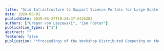 ```yaml
---
title: "Grid Infrastructure to Support Science Portals for Large Scale Instruments"
date: 1999-06-01
publishDate: 2019-08-27T19:24:37.042628Z
authors: ["Gregor von Laszewski", "Ian Foster"]
publication_types: ["1"]
abstract: ""
featured: false
publication: "*Proceedings of the Workshop Distributed Computing on the Web (DCW)*"
---
```


